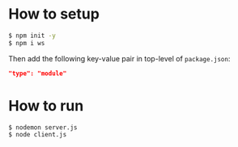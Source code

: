 # How to setup

```bash
$ npm init -y
$ npm i ws
```

Then add the following key-value pair in top-level of `package.json`:

```json
"type": "module"
```

# How to run

```bash
$ nodemon server.js
$ node client.js
```

